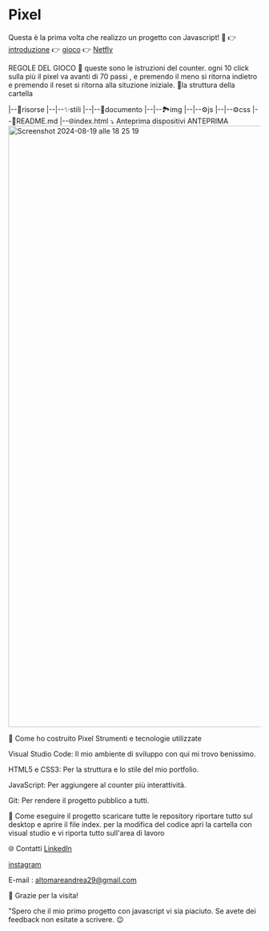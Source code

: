 # Pixel
Questa è la prima volta che realizzo un progetto con Javascript! 🚀
👉 [introduzione](https://viewscreen.githubusercontent.com/view/pdf?browser=safari&bypass_fastly=true&color_mode=auto&commit=3327ac2a8091ccef5896abc9ea557ddf0c129e35&device=unknown_device&docs_host=https%3A%2F%2Fdocs.github.com&enc_url=68747470733a2f2f7261772e67697468756275736572636f6e74656e742e636f6d2f616e647265612d3334302f506978656c2f333332376163326138303931636365663538393661626339656135353764646630633132396533352f70726573656e74617a696f6e652f506978656c2e706466&logged_in=true&nwo=andrea-340%2FPixel&path=presentazione%2FPixel.pdf&platform=mac&repository_id=844589437&repository_type=Repository&version=17#e6e073e6-392f-4647-bc61-046663fc5a58)
👉 [gioco](https://andrea-340.github.io/Pixel/)
👉 [Netfly](https://66c363b002bc90158038e6b3--genuine-semifreddo-11ecf9.netlify.app/)

REGOLE DEL GIOCO 📖
queste sono le istruzioni del counter. ogni 10 click sulla più il pixel va avanti di 70 passi , e premendo il meno si ritorna indietro e premendo il reset si ritorna alla situzione iniziale.
📂la struttura della cartella

|--📁risorse
|--|--✨stili
|--|--📃documento
|--|--🏞️img
|--|--⚙️js
|--|--⚙️css
|--📖README.md
|--🌐index.html
⤵️ Anteprima dispositivi
ANTEPRIMA
<img width="1202" alt="Screenshot 2024-08-19 alle 18 25 19" src="https://github.com/user-attachments/assets/41988045-e9aa-420d-9eb2-5cf02e4788bc">

🔧 Come ho costruito  Pixel
Strumenti e tecnologie utilizzate

Visual Studio Code: Il mio ambiente di sviluppo con qui mi trovo benissimo.

HTML5 e CSS3: Per la struttura e lo stile del mio portfolio.

JavaScript: Per aggiungere al counter più interattività.

Git: Per rendere il progetto pubblico a tutti.

🚀 Come eseguire il progetto
scaricare tutte le repository
riportare tutto sul desktop
e aprire il file index.
per la modifica del codice apri la cartella con visual studio e vi riporta tutto sull'area di lavoro

🌐 Contatti
[LinkedIn](https://www.linkedin.com/in/andrea-altomare-a76b13280/)

[instagram](https://www.instagram.com/_andrea34_00?igsh=azVuejNkZ3B6bng%3D&utm_source=qr)

E-mail : altomareandrea29@gmail.com

🙌 Grazie per la visita!

"Spero che il mio primo progetto con javascript vi sia piaciuto. Se avete dei feedback non esitate a scrivere. 😉
